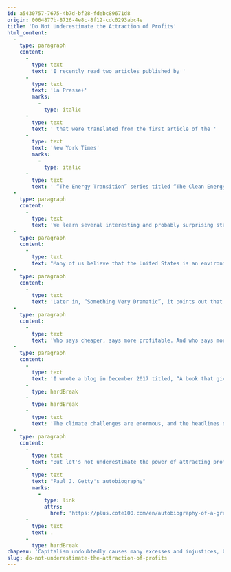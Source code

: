 ```yaml
---
id: a5430757-7675-4b7d-bf28-fdebc89671d8
origin: 0064877b-8726-4e8c-8f12-cdc0293abc4e
title: 'Do Not Underestimate the Attraction of Profits'
html_content:
  -
    type: paragraph
    content:
      -
        type: text
        text: 'I recently read two articles published by '
      -
        type: text
        text: 'La Presse+'
        marks:
          -
            type: italic
      -
        type: text
        text: ' that were translated from the first article of the '
      -
        type: text
        text: 'New York Times'
        marks:
          -
            type: italic
      -
        type: text
        text: ' “The Energy Transition” series titled “The Clean Energy Future Is Arriving Faster Than You Think”.'
  -
    type: paragraph
    content:
      -
        type: text
        text: 'We learn several interesting and probably surprising statistics for many readers. Thus, in the article, the authors point out that, “More than $1.7 trillion worldwide is expected to be invested in technologies such as wind, solar power, electric vehicles, and batteries globally this year, according to the I.E.A., compared with just over $1 trillion in fossil fuels. That is by far the most ever spent on clean energy in a year.”'
  -
    type: paragraph
    content:
      -
        type: text
        text: "Many of us believe that the United States is an environmental dunce in the world. Admittedly, actions by the US federal government during Trump's presidency, including its decision to withdraw the country from the Paris climate accord in 2017, sent a negative signal. However, according to the article, “in the United States, 23 percent of electricity is expected to come from renewable sources this year, up 10 percentage points from a decade ago.”"
  -
    type: paragraph
    content:
      -
        type: text
        text: 'Later in, “Something Very Dramatic”, it points out that “Today, solar and wind power are the least expensive new sources of electricity in many markets, generating 12 percent of global electricity and rising. This year, for the first time, global investors are expected to pour more money into solar power — some $380 billion — than into drilling for oil.”'
  -
    type: paragraph
    content:
      -
        type: text
        text: 'Who says cheaper, says more profitable. And who says more profitable should expect an acceleration of investment by investors in these energy sources in the years to come. Not to mention other green technologies, including electric vehicles.'
  -
    type: paragraph
    content:
      -
        type: text
        text: 'I wrote a blog in December 2017 titled, “A book that gives hope in the face of climate change". The book “Climate of Hope” was written by Michael Bloomberg and Carl Pope. In it they write, “The market economy can be an environmentalist’s best friend.” This, in my opinion, is what is happening in the United States and all over the world. Grants from several governments for green projects are also contributing to the phenomenon.'
      -
        type: hardBreak
      -
        type: hardBreak
      -
        type: text
        text: 'The climate challenges are enormous, and the headlines of the media remind us of this daily, while natural disasters are more and more numerous and devastating.'
  -
    type: paragraph
    content:
      -
        type: text
        text: "But let's not underestimate the power of attracting profits in a free enterprise economy and the human capacity to adapt and find innovative solutions. This is one of the messages that Warren Buffett has uttered on many occasions in the past. This is also one of the lessons I learned from my recent reading of "
      -
        type: text
        text: "Paul J. Getty's autobiography"
        marks:
          -
            type: link
            attrs:
              href: 'https://plus.cote100.com/en/autobiography-of-a-great-20th-century-industrialist/'
      -
        type: text
        text: .
      -
        type: hardBreak
chapeau: 'Capitalism undoubtedly causes many excesses and injustices, but it has the advantage of encouraging people to invest where the possibilities of returns are the most advantageous.'
slug: do-not-underestimate-the-attraction-of-profits
---
```

